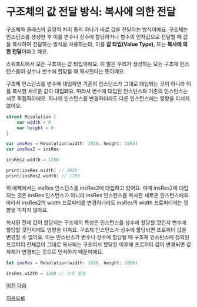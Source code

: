 # 구조체의 값 전달 방식: 복사에 의한 전달

구조체와 클래스의 결정적 차이 중의 하나가 바로 값을 전달하는 방식이에요. 구조체는 인스턴스를 생성한 후 이를 변수나 상수에 할당하거나 함수의 인자값으로 전달할 때 값을 복사하여 전달하는 방식을 사용하는데, 이를 **값 타입(Value Type)**, 또는 **복사에 의한 전달**이라고 해요.

스위프트에서 모든 구조체는 값 타입이에요. 이 말은 우리가 생성하는 모든 구조체 인스턴스들이 상수나 변수에 할당될 때 복사된다는 뜻이에요.

구조체 인스턴스를 변수에 대입하면 기존의 인스턴스가 그대로 대입되는 것이 아니라 이를 복사한 새로운 값이 대입돼요. 따라서 변수에 대입된 인스턴스와 기존의 인스턴스는 서로 독립적이에요. 하나의 인스턴스를 변경하더라도 다른 인스턴스에는 영향을 미치지 않아요.

```swift
struct Resolution {
    var width = 0
    var height = 0
}

var insRes = Resolution(width: 1920, height: 1080)
var insRes2 = insRes

insRes2.width = 1280

print(insRes.width) // 1920
print(insRes2.width) // 1280
```

위 예제에서는 insRes 인스턴스를 insRes2에 대입하고 있어요. 이때 insRes2에 대입되는 것은 insRes 인스턴스가 아니라 insRes 인스턴스를 복사한 새로운 인스턴스에요. 따라서 insRes2의 width 프로퍼티를 변경하더라도 insRes의 width 프로퍼티에는 영향을 미치지 않아요.

복사된 전체 값이 할당되는 구조체의 특성은 인스턴스를 상수에 할당할 것인지 변수에 할당할 것인지에도 영향을 미쳐요. 구조체 인스턴스가 상수에 할당되면 프로퍼티 값을 변경할 수 없어요. 이는 인스턴스가 변수나 상수에 할당될 때 구조체 인스턴스에 정의된 프로퍼티 전체값이 그대로 복사되는 구조여서 할당된 이후에 프로퍼티 값이 변경되면 값 자체가 변경되는 것으로 인식하기 때문이에요.

```swift
let insRes = Resolution(width: 1920, height: 1080)

insRes.width = 1280 // 오류 발생
```

[이전](https://github.com/MojitoBar/iOS-DeepDive/blob/main/%EA%BC%BC%EA%BC%BC%ED%95%9C_%EC%9E%AC%EC%9D%80%EC%94%A8%EC%9D%98_Swift_%EB%AC%B8%EB%B2%95%ED%8E%B8/8.1.4.md)
[다음](https://github.com/MojitoBar/iOS-DeepDive/blob/main/%EA%BC%BC%EA%BC%BC%ED%95%9C_%EC%9E%AC%EC%9D%80%EC%94%A8%EC%9D%98_Swift_%EB%AC%B8%EB%B2%95%ED%8E%B8/8.1.6.md)

[처음으로](https://github.com/MojitoBar/iOS-DeepDive/blob/main/%EA%BC%BC%EA%BC%BC%ED%95%9C_%EC%9E%AC%EC%9D%80%EC%94%A8%EC%9D%98_Swift_%EB%AC%B8%EB%B2%95%ED%8E%B8/README.md)
